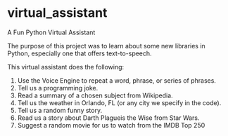# virtual_assistant
A Fun Python Virtual Assistant

The purpose of this project was to learn about some new libraries in Python, especially one that offers text-to-speech.

This virtual assistant does the following:
1. Use the Voice Engine to repeat a word, phrase, or series of phrases.
2. Tell us a programming joke.
3. Read a summary of a chosen subject from Wikipedia.
4. Tell us the weather in Orlando, FL (or any city we specify in the code).
5. Tell us a random funny story.
6. Read us a story about Darth Plagueis the Wise from Star Wars.
7. Suggest a random movie for us to watch from the IMDB Top 250
